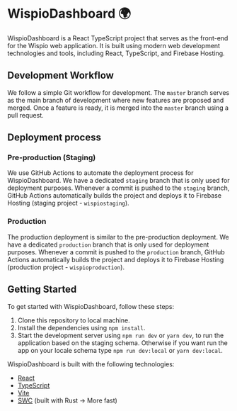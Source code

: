 # WispioDashboard 🌍

WispioDashboard is a React TypeScript project that serves as the front-end for the Wispio web application. It is built using modern web development technologies and tools, including React, TypeScript, and Firebase Hosting.

## Development Workflow

We follow a simple Git workflow for development. The `master` branch serves as the main branch of development where new features are proposed and merged. Once a feature is ready, it is merged into the `master` branch using a pull request.

## Deployment process

### Pre-production (Staging)
We use GitHub Actions to automate the deployment process for WispioDashboard. We have a dedicated `staging` branch that is only used for deployment purposes. Whenever a commit is pushed to the `staging` branch, GitHub Actions automatically builds the project and deploys it to Firebase Hosting (staging project - `wispiostaging`).

### Production
The production deployment is similar to the pre-production deployment. We have a dedicated `production` branch that is only used for deployment purposes. Whenever a commit is pushed to the `production` branch, GitHub Actions automatically builds the project and deploys it to Firebase Hosting (production project - `wispioproduction`).

## Getting Started

To get started with WispioDashboard, follow these steps:

1. Clone this repository to local machine.
2. Install the dependencies using `npm install`.
3. Start the development server using `npm run dev` or `yarn dev`, to run the application based on the staging schema. Otherwise if you want run the app on your locale schema type `npm run dev:local` or `yarn dev:local`.

WispioDashboard is built with the following technologies:

- [React](https://reactjs.org/)
- [TypeScript](https://www.typescriptlang.org/)
- [Vite](https://vitejs.dev/)
- [SWC](https://swc.rs/) (built with Rust -> More fast)

